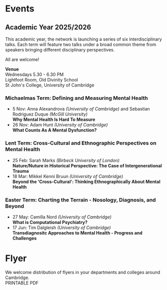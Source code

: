 # Events

## Academic Year 2025/2026   
This academic year, the network is  launching a series of six interdisciplinary talks. Each term will feature two talks under a broad common theme from speakers bringing different disciplinary perspectives.   

All are welcome!

**Venue**   
Wednesdays 5.30 - 6.30 PM   
Lightfoot Room, Old Divinity School   
St John's College, University of Cambridge

### Michaelmas Term: Defining and Measuring Mental Health
- 5 Nov:   Anna Alexandrova *(University of Cambridge)* and Sebastian Rodriguez Duque *(McGill University)*  
  **Why Mental Health Is Hard To Measure**
- 26 Nov:  Adam Hunt *(University of Cambridge)*             
  **What Counts As A Mental Dysfunction?**

### Lent Term: Cross-Cultural and Ethnographic Perspectives on Mental Health
- 25 Feb:   Sarah Marks *(Birbeck University of London)*  
  **Nature/Nuture in Historical Perspective: The Case of Intergenerational Trauma**
- 18 Mar:   Mikkel Kenni Bruun *(University of Cambridge)*  
  **Beyond the 'Cross-Cultural': Thinking Ethnographically About Mental Health**

### Easter Term: Charting the Terrain - Nosology, Diagnosis, and Beyond
- 27 May:   Camilla Nord *(University of Cambridge)*  
  **What is Computational Psychiatry?**
- 17 Jun:  Tim Dalgleish *(University of Cambridge)*  
  **Transdiagnositc Approaches to Mental Health - Progress and Challenges**


# Flyer
We welcome distribution of flyers in your departments and colleges around Cambridge.    
PRINTABLE PDF
